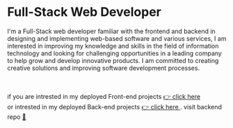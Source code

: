    # Full-Stack Web Developer 

  
I'm a Full-Stack web developer familiar with the 
frontend and backend  in designing and implementing web-based software and various services, I am interested in improving my knowledge and skills in the field of information technology and looking for challenging opportunities in a leading company to help grow and develop innovative products. I am committed to creating creative solutions and improving software development processes.

<br/>
<br/>
if you are intrested in my deployed Front-end projects
<a href="https://mahdizamanian.onrender.com/"> 👉 click here </a>
<br/>
or intrested in my deployed Back-end projects
<a href="http://zamanianmehdi23blogproject.pythonanywhere.com/#"> 👉 click here </a> . visit backend repo  <a href="http://zamanianmehdi23blogproject.pythonanywhere.com/#">📑</a>
